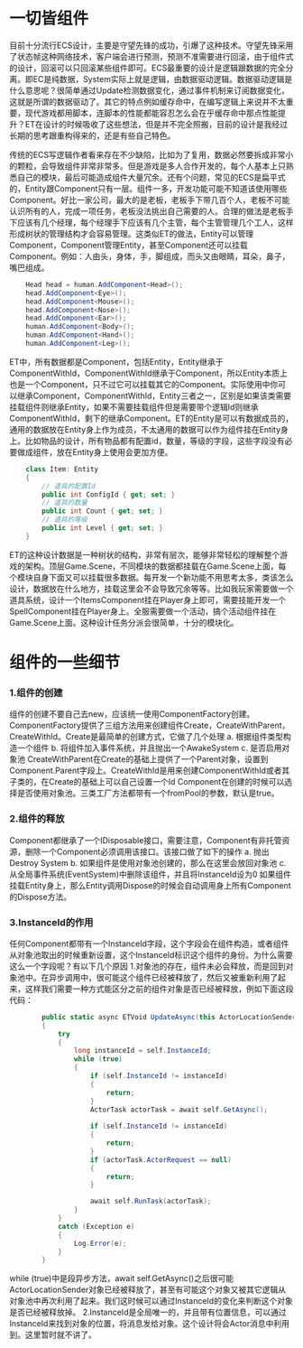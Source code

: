 # 一切皆组件
目前十分流行ECS设计，主要是守望先锋的成功，引爆了这种技术。守望先锋采用了状态帧这种网络技术，客户端会进行预测，预测不准需要进行回滚，由于组件式的设计，回滚可以只回滚某些组件即可。ECS最重要的设计是逻辑跟数据的完全分离。即EC是纯数据，System实际上就是逻辑，由数据驱动逻辑。数据驱动逻辑是什么意思呢？很简单通过Update检测数据变化，通过事件机制来订阅数据变化，这就是所谓的数据驱动了。其它的特点例如缓存命中，在编写逻辑上来说并不太重要，现代游戏都用脚本，连脚本的性能都能容忍怎么会在乎缓存命中那点性能提升？ET在设计的时候吸收了这些想法，但是并不完全照搬，目前的设计是我经过长期的思考跟重构得来的，还是有些自己特色。  

传统的ECS写逻辑作者看来存在不少缺陷，比如为了复用，数据必然要拆成非常小的颗粒，会导致组件非常非常多。但是游戏是多人合作开发的，每个人基本上只熟悉自己的模块，最后可能造成组件大量冗余。还有个问题，常见的ECS是扁平式的，Entity跟Component只有一层。组件一多，开发功能可能不知道该使用哪些Component。好比一家公司，最大的是老板，老板手下带几百个人，老板不可能认识所有的人，完成一项任务，老板没法挑出自己需要的人。合理的做法是老板手下应该有几个经理，每个经理手下应该有几个主管，每个主管管理几个工人，这样形成树状的管理结构才会容易管理。这类似ET的做法，Entity可以管理Component，Component管理Entity，甚至Component还可以挂载Component。例如：人由头，身体，手，脚组成，而头又由眼睛，耳朵，鼻子，嘴巴组成。
```csharp
    Head head = human.AddComponent<Head>();
    head.AddComponent<Eye>();
    head.AddComponent<Mouse>();
    head.AddComponent<Nose>();
    head.AddComponent<Ear>();
    human.AddComponent<Body>();
    human.AddComponent<Hand>();
    human.AddComponent<Leg>();
```
ET中，所有数据都是Component，包括Entity，Entity继承于ComponentWithId，ComponentWithId继承于Component，所以Entity本质上也是一个Component，只不过它可以挂载其它的Component。实际使用中你可以继承Component，ComponentWithId，Entity三者之一，区别是如果该类需要挂载组件则继承Entity，如果不需要挂载组件但是需要带个逻辑Id则继承ComponentWithId，剩下的继承Component。ET的Entity是可以有数据成员的，通用的数据放在Entity身上作为成员，不太通用的数据可以作为组件挂在Entity身上。比如物品的设计，所有物品都有配置id，数量，等级的字段，这些字段没有必要做成组件，放在Entity身上使用会更加方便。
```csharp
    class Item: Entity
    {
        // 道具的配置Id
        public int ConfigId { get; set; }
        // 道具的数量
        public int Count { get; set; }
        // 道具的等级
        public int Level { get; set; }
    }
```
ET的这种设计数据是一种树状的结构，非常有层次，能够非常轻松的理解整个游戏的架构。顶层Game.Scene，不同模块的数据都挂载在Game.Scene上面，每个模块自身下面又可以挂载很多数据。每开发一个新功能不用思考太多，类该怎么设计，数据放在什么地方，挂载这里会不会导致冗余等等。比如我玩家需要做一个道具系统，设计一个ItemsComponent挂在Player身上即可，需要技能开发一个SpellComponent挂在Player身上。全服需要做一个活动，搞个活动组件挂在Game.Scene上面。这种设计任务分派会很简单，十分的模块化。  

# 组件的一些细节
### 1.组件的创建
组件的创建不要自己去new，应该统一使用ComponentFactory创建。ComponentFactory提供了三组方法用来创建组件Create，CreateWithParent，CreateWithId。Create是最简单的创建方式，它做了几个处理
a. 根据组件类型构造一个组件
b. 将组件加入事件系统，并且抛出一个AwakeSystem
c. 是否启用对象池
CreateWithParent在Create的基础上提供了一个Parent对象，设置到Component.Parent字段上。CreateWithId是用来创建ComponentWithId或者其子类的，在Create的基础上可以自己设置一个Id
Component在创建的时候可以选择是否使用对象池。三类工厂方法都带有一个fromPool的参数，默认是true。
### 2.组件的释放
Component都继承了一个IDisposable接口，需要注意，Component有非托管资源，删除一个Component必须调用该接口。该接口做了如下的操作
a. 抛出Destroy System
b. 如果组件是使用对象池创建的，那么在这里会放回对象池
c. 从全局事件系统(EventSystem)中删除该组件，并且将InstanceId设为0
如果组件挂载Entity身上，那么Entity调用Dispose的时候会自动调用身上所有Component的Dispose方法。

### 3.InstanceId的作用
任何Component都带有一个InstanceId字段，这个字段会在组件构造，或者组件从对象池取出的时候重新设置，这个InstanceId标识这个组件的身份。为什么需要这么一个字段呢？有以下几个原因
1.对象池的存在，组件未必会释放，而是回到对象池中。在异步调用中，很可能这个组件已经被释放了，然后又被重新利用了起来，这样我们需要一种方式能区分之前的组件对象是否已经被释放，例如下面这段代码：
```csharp
		public static async ETVoid UpdateAsync(this ActorLocationSender self)
		{
			try
			{
				long instanceId = self.InstanceId;
				while (true)
				{
					if (self.InstanceId != instanceId)
					{
						return;
					}
					ActorTask actorTask = await self.GetAsync();
					
					if (self.InstanceId != instanceId)
					{
						return;
					}
					if (actorTask.ActorRequest == null)
					{
						return;
					}

					await self.RunTask(actorTask);
				}
			}
			catch (Exception e)
			{
				Log.Error(e);
			}
		}
```
while (true)中是段异步方法，await self.GetAsync()之后很可能ActorLocationSender对象已经被释放了，甚至有可能这个对象又被其它逻辑从对象池中再次利用了起来。我们这时候可以通过InstanceId的变化来判断这个对象是否已经被释放掉。
2.InstanceId是全局唯一的，并且带有位置信息，可以通过InstanceId来找到对象的位置，将消息发给对象。这个设计将会Actor消息中利用到。这里暂时就不讲了。